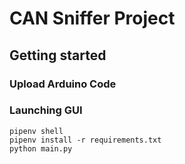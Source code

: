 # CAN Sniffer Project

## Getting started

### Upload Arduino Code


### Launching GUI

```shell
pipenv shell
pipenv install -r requirements.txt
python main.py
```